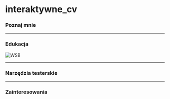 # interaktywne_cv
### Poznaj mnie
---
### Edukacja
![WSB](https://www.wsb.pl/wroclaw/kandydaci/studia-podyplomowe/kierunki/tester-oprogramowania-dla-aplikacji-mobilnych-i-serwerowych)

---
### Narzędzia testerskie

---
### Zainteresowania
